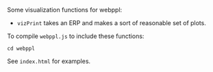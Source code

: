 Some visualization functions for webppl:

* `vizPrint` takes an ERP and makes a sort of reasonable set of plots.

To compile `webppl.js` to include these functions:

~~~
cd webppl
~~~

See `index.html` for examples.